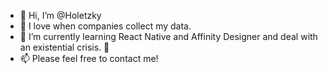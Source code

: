 - 🌈 Hi, I’m @Holetzky
- 👀 I love when companies collect my data.
- 🌱 I’m currently learning React Native and Affinity Designer and deal with an existential crisis. 🙈
- 📫 Please feel free to contact me!

<!---
Holetzky/Holetzky is a ✨ special ✨ repository because its `README.md` (this file) appears on your GitHub profile.
You can click the Preview link to take a look at your changes.
--->
